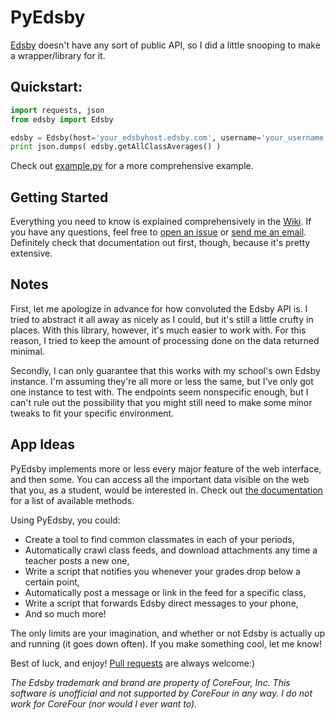 # PyEdsby

[Edsby](http://edsby.com/) doesn't have any sort of public API, so I did a little snooping to make a wrapper/library for it.

## Quickstart:
```python
import requests, json
from edsby import Edsby

edsby = Edsby(host='your_edsbyhost.edsby.com', username='your_username', password='your_password')
print json.dumps( edsby.getAllClassAverages() )
```

Check out [example.py](https://github.com/ctrezevant/PyEdsby/blob/master/example.py) for a more comprehensive example.

## Getting Started

Everything you need to know is explained comprehensively in the [Wiki](https://github.com/ctrezevant/PyEdsby/wiki). If you have any questions, feel free to [open an issue](https://github.com/ctrezevant/PyEdsby/issues/new) or [send me an email](https://www.ctis.me). Definitely check that documentation out first, though, because it's pretty extensive.

## Notes

First, let me apologize in advance for how convoluted the Edsby API is. I tried to abstract it all away as nicely as I could, but it's still a little crufty in places. With this library, however, it's much easier to work with. For this reason, I tried to keep the amount of processing done on the data returned minimal.

Secondly, I can only guarantee that this works with my school's own Edsby instance. I'm assuming they're all more or less the same, but I've only got one instance to test with. The endpoints seem nonspecific enough, but I can't rule out the possibility that you might still need to make some minor tweaks to fit your specific environment.

## App Ideas

PyEdsby implements more or less every major feature of the web interface, and then some. You can access all the important data visible on the web that you, as a student, would be interested in. Check out [the documentation](https://github.com/ctrezevant/PyEdsby/wiki/Methods) for a list of available methods.

Using PyEdsby, you could:
  - Create a tool to find common classmates in each of your periods,
  - Automatically crawl class feeds, and download attachments any time a teacher posts a new one,
  - Write a script that notifies you whenever your grades drop below a certain point,
  - Automatically post a message or link in the feed for a specific class,
  - Write a script that forwards Edsby direct messages to your phone,  
  - And so much more!

The only limits are your imagination, and whether or not Edsby is actually up and running (it goes down often). If you make something cool, let me know!

Best of luck, and enjoy! [Pull requests](https://github.com/ctrezevant/PyEdsby/pull/new/master) are always welcome:)

_The Edsby trademark and brand are property of CoreFour, Inc. This software is unofficial and not supported by CoreFour in any way. I do not work for CoreFour (nor would I ever want to)._
